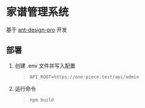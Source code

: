 # 家谱管理系统

基于 [ant-design-pro](https://github.com/ant-design/ant-design-pro) 开发

## 部署

1. 创建 .env 文件并写入配置

    > `API_ROOT=https://one-piece.test/api/admin`

2. 运行命令

    > `npm build`
